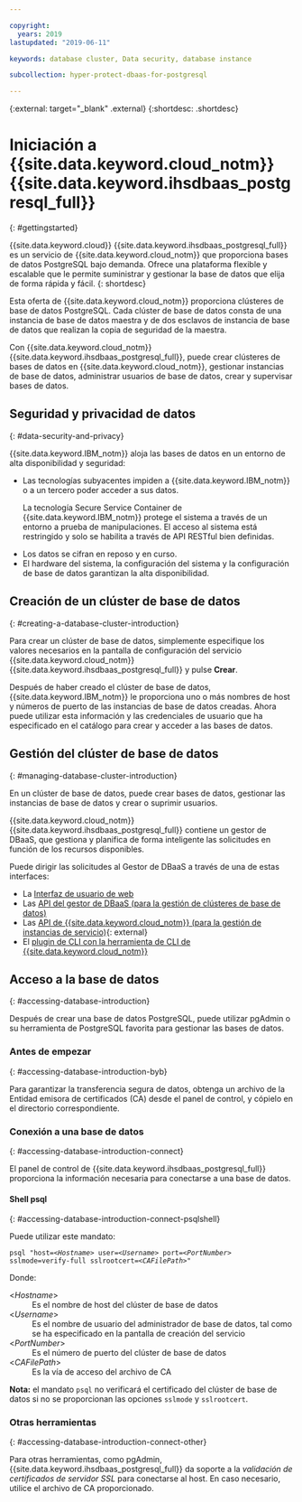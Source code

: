 ```yaml
---

copyright:
  years: 2019
lastupdated: "2019-06-11"

keywords: database cluster, Data security, database instance

subcollection: hyper-protect-dbaas-for-postgresql

---
```


{:external: target="_blank" .external}
{:shortdesc: .shortdesc}

# Iniciación a {{site.data.keyword.cloud_notm}} {{site.data.keyword.ihsdbaas_postgresql_full}}
{: #gettingstarted}

{{site.data.keyword.cloud}} {{site.data.keyword.ihsdbaas_postgresql_full}} es un servicio de {{site.data.keyword.cloud_notm}} que proporciona bases de datos PostgreSQL bajo demanda. Ofrece una plataforma flexible y escalable que le permite suministrar y gestionar la base de datos que elija de forma rápida y fácil.
{: shortdesc}

Esta oferta de {{site.data.keyword.cloud_notm}} proporciona clústeres de base de datos PostgreSQL. Cada clúster de base de datos consta de una instancia de base de datos maestra y de dos esclavos de instancia de base de datos que realizan la copia de seguridad de la maestra.

Con {{site.data.keyword.cloud_notm}} {{site.data.keyword.ihsdbaas_postgresql_full}}, puede crear clústeres de bases de datos en {{site.data.keyword.cloud_notm}}, gestionar instancias de base de datos, administrar usuarios de base de datos, crear y supervisar bases de datos.

## Seguridad y privacidad de datos
{: #data-security-and-privacy}

{{site.data.keyword.IBM_notm}} aloja las bases de datos en un entorno de alta disponibilidad y seguridad:
<ul>
<li>Las tecnologías subyacentes impiden a {{site.data.keyword.IBM_notm}} o a un tercero poder acceder a sus datos.
<p>La tecnología Secure Service Container de {{site.data.keyword.IBM_notm}} protege el sistema a través de un entorno a prueba de manipulaciones. El acceso al sistema está restringido y solo se habilita a través de API RESTful bien definidas.</p></li>
<li>Los datos se cifran en reposo y en curso.</li>
<li>El hardware del sistema, la configuración del sistema y la configuración de base de datos garantizan la alta disponibilidad.</li>
</ul>

<!--
For more information, watch:

- [Data security and privacy using {{site.data.keyword.cloud_notm}} {{site.data.keyword.ihsdbaas_full}} - English version](https://www.youtube.com/watch?v=__IBP727IL8){: external}
- [Data security and privacy using {{site.data.keyword.cloud_notm}} {{site.data.keyword.ihsdbaas_full}} - Chinese version](https://v.youku.com/v_show/id_XMzc3ODQzMzYwMA==.html){: external}
-->

## Creación de un clúster de base de datos
{: #creating-a-database-cluster-introduction}

Para crear un clúster de base de datos, simplemente especifique los valores necesarios en la pantalla de configuración del servicio {{site.data.keyword.cloud_notm}} {{site.data.keyword.ihsdbaas_postgresql_full}} y pulse **Crear**.

Después de haber creado el clúster de base de datos, {{site.data.keyword.IBM_notm}} le proporciona uno o más nombres de host y números de puerto de las instancias de base de datos creadas. Ahora puede utilizar esta información y las credenciales de usuario que ha especificado en el catálogo para crear y acceder a las bases de datos.

## Gestión del clúster de base de datos
{: #managing-database-cluster-introduction}

En un clúster de base de datos, puede crear bases de datos, gestionar las instancias de base de datos y crear o suprimir usuarios.

{{site.data.keyword.cloud_notm}} {{site.data.keyword.ihsdbaas_postgresql_full}} contiene un gestor de DBaaS, que gestiona y planifica de forma inteligente las solicitudes en función de los recursos disponibles.

Puede dirigir las solicitudes al Gestor de DBaaS a través de una de estas interfaces:

- La [Interfaz de usuario de web](/docs/services/hyper-protect-dbaas-for-postgresql?topic=hyper-protect-dbaas-for-postgresql-dbaas_webui_service)
- Las [API del gestor de DBaaS (para la gestión de clústeres de base de datos)](/docs/services/hyper-protect-dbaas-for-postgresql?topic=hyper-protect-dbaas-for-postgresql-gen_inst_mgr_apis)
- Las [API de {{site.data.keyword.cloud_notm}} (para la gestión de instancias de servicio)](https://{DomainName}/apidocs/hyperp-dbaas){: external}
- El [plugin de CLI con la herramienta de CLI de {{site.data.keyword.cloud_notm}}](/docs/services/hyper-protect-dbaas-for-postgresql?topic=hyper-protect-dbaas-for-postgresql-install-ibm-cli)


## Acceso a la base de datos
{: #accessing-database-introduction}

Después de crear una base de datos PostgreSQL, puede utilizar pgAdmin o su herramienta de PostgreSQL favorita para gestionar las bases de datos.

### Antes de empezar
{: #accessing-database-introduction-byb}

Para garantizar la transferencia segura de datos, obtenga un archivo de la Entidad emisora de certificados (CA) desde el panel de control, y cópielo en el directorio correspondiente.

### Conexión a una base de datos
{: #accessing-database-introduction-connect}

El panel de control de {{site.data.keyword.ihsdbaas_postgresql_full}} proporciona la información necesaria para conectarse a una base de datos.

#### Shell psql
{: #accessing-database-introduction-connect-psqlshell}

Puede utilizar este mandato:
<pre><code class="hljs">psql "host=&lt;<em>Hostname</em>&gt; user=&lt;<em>Username</em>&gt; port=&lt;<em>PortNumber</em>&gt; sslmode=verify-full sslrootcert=&lt;<em>CAFilePath</em>&gt;"</code></pre>
Donde:
<dl>
  <dt> &lt;<em>Hostname</em>&gt; </dt>
    <dd> Es el nombre de host del clúster de base de datos </dd>
  <dt> &lt;<em>Username</em>&gt; </dt>
    <dd> Es el nombre de usuario del administrador de base de datos, tal como se ha especificado en la pantalla de creación del servicio </dd>
  <dt> &lt;<em>PortNumber</em>&gt; </dt>
    <dd> Es el número de puerto del clúster de base de datos </dd>
  <dt> &lt;<em>CAFilePath</em>&gt; </dt>
    <dd> Es la vía de acceso del archivo de CA </dd>  
</dl>

**Nota:** el mandato `psql` no verificará el certificado del clúster de base de datos si no se proporcionan las opciones `sslmode` y `sslrootcert`.

### Otras herramientas
{: #accessing-database-introduction-connect-other}

Para otras herramientas, como pgAdmin, {{site.data.keyword.ihsdbaas_postgresql_full}} da soporte a la *validación de certificados de servidor SSL* para conectarse al host. En caso necesario, utilice el archivo de CA proporcionado.

